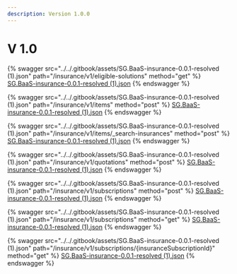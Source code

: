 ```yaml
---
description: Version 1.0.0
---
```


# V 1.0

{% swagger src="../../.gitbook/assets/SG.BaaS-insurance-0.0.1-resolved (1).json" path="/insurance/v1/eligible-solutions" method="get" %}
[SG.BaaS-insurance-0.0.1-resolved (1).json](<../../.gitbook/assets/SG.BaaS-insurance-0.0.1-resolved (1).json>)
{% endswagger %}

{% swagger src="../../.gitbook/assets/SG.BaaS-insurance-0.0.1-resolved (1).json" path="/insurance/v1/items" method="post" %}
[SG.BaaS-insurance-0.0.1-resolved (1).json](<../../.gitbook/assets/SG.BaaS-insurance-0.0.1-resolved (1).json>)
{% endswagger %}

{% swagger src="../../.gitbook/assets/SG.BaaS-insurance-0.0.1-resolved (1).json" path="/insurance/v1/items/_search-insurances" method="post" %}
[SG.BaaS-insurance-0.0.1-resolved (1).json](<../../.gitbook/assets/SG.BaaS-insurance-0.0.1-resolved (1).json>)
{% endswagger %}

{% swagger src="../../.gitbook/assets/SG.BaaS-insurance-0.0.1-resolved (1).json" path="/insurance/v1/quotations" method="post" %}
[SG.BaaS-insurance-0.0.1-resolved (1).json](<../../.gitbook/assets/SG.BaaS-insurance-0.0.1-resolved (1).json>)
{% endswagger %}

{% swagger src="../../.gitbook/assets/SG.BaaS-insurance-0.0.1-resolved (1).json" path="/insurance/v1/subscriptions" method="post" %}
[SG.BaaS-insurance-0.0.1-resolved (1).json](<../../.gitbook/assets/SG.BaaS-insurance-0.0.1-resolved (1).json>)
{% endswagger %}

{% swagger src="../../.gitbook/assets/SG.BaaS-insurance-0.0.1-resolved (1).json" path="/insurance/v1/subscriptions" method="get" %}
[SG.BaaS-insurance-0.0.1-resolved (1).json](<../../.gitbook/assets/SG.BaaS-insurance-0.0.1-resolved (1).json>)
{% endswagger %}

{% swagger src="../../.gitbook/assets/SG.BaaS-insurance-0.0.1-resolved (1).json" path="/insurance/v1/subscriptions/{insuranceSubscriptionId}" method="get" %}
[SG.BaaS-insurance-0.0.1-resolved (1).json](<../../.gitbook/assets/SG.BaaS-insurance-0.0.1-resolved (1).json>)
{% endswagger %}
